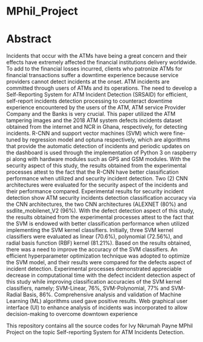 # MPhil_Project
# Abstract
Incidents that occur with the ATMs have being a great concern and their effects have extremely affected the financial institutions delivery worldwide. To add to the financial losses incurred, clients who patronize ATMs for financial transactions suffer a downtime experience because service providers cannot detect incidents at the onset. ATM incidents are committed through users of ATMs and its operations. The need to develop a Self-Reporting System for ATM Incident Detection (SRSAID) for efficient, self-report incidents detection processing to counteract downtime experience encountered by the users of the ATM, ATM service Provider Company and the Banks is very crucial. This paper utilized the ATM tampering images and the 2018 ATM system defects incidents dataset obtained from the internet and NCR in Ghana, respectively, for detecting incidents. R-CNN and support vector machines (SVM) which were fine-tuned by regression model and optuna respectively, which are algorithms that provide the automatic detection of incidents and periodic updates on the dashboard is used through the implementation of Python 3 on raspberry pi along with hardware modules such as GPS and GSM modules. With the security aspect of this study, the results obtained from the experimental processes attest to the fact that the R-CNN have better classification performance when utilized and security incident detection. Two (2) CNN architectures were evaluated for the security aspect of the incidents and their performance compared. Experimental results for security incident detection show ATM security incidents detection classification accuracy via the CNN architectures, the two CNN architectures (ALEXNET (80%) and ssdlite_mobilenet_V2 (96%).  With the defect detection aspect of this study, the results obtained from the experimental processes attest to the fact that the SVM is endowed with better classification performance when utilized implementing the SVM kernel classifiers. Initially, three SVM kernel classifiers were evaluated as linear (70.6%), polynomial (72.56%), and radial basis function (RBF) kernel (81.21%). Based on the results obtained, there was a need to improve the accuracy of the SVM classifiers. An efficient hyperparameter optimization technique was adopted to optimize the SVM model, and their results were compared for the defects aspect of incident detection. Experimental processes demonstrated appreciable decrease in computational time with the defect incident detection aspect of this study while improving classification accuracies of the SVM kernel classifiers, namely; SVM-Linear, 76%, SVM-Polynomial, 77% and SVM-Radial Basis, 86%. Comprehensive analysis and validation of Machine Learning (ML) algorithms used gave positive results. Web graphical user interface (UI) to enhance analysis of incidents was incorporated to allow decision-making to overcome downtown experience

This repository contains all the source codes for Ivy Nkrumah Payne MPhil Project on the topic Self-reporting System for ATM Incidents Detection.

